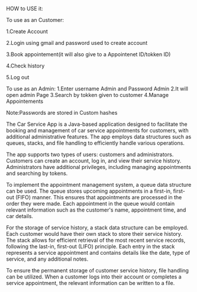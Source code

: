 HOW to USE it:

To use as an Customer:

1.Create Account

2.Login using gmail and password used to create account 

3.Book appointement(it will also give to a Appointenet ID/tokken ID)

4.Check history

5.Log out

To use as an Admin:
1.Enter username Admin and Password Admin
2.It will open admin Page
3.Search by tokken given to customer
4.Manage Appointements

Note:Passwords are stored in Custom hashes

The Car Service App is a Java-based application designed to facilitate the booking and management of car service appointments for customers, with additional administrative features. The app employs data structures such as queues, stacks, and file handling to efficiently handle various operations.

The app supports two types of users: customers and administrators. Customers can create an account, log in, and view their service history. Administrators have additional privileges, including managing appointments and searching by tokens.

To implement the appointment management system, a queue data structure can be used. The queue stores upcoming appointments in a first-in, first-out (FIFO) manner. This ensures that appointments are processed in the order they were made. Each appointment in the queue would contain relevant information such as the customer's name, appointment time, and car details.

For the storage of service history, a stack data structure can be employed. Each customer would have their own stack to store their service history. The stack allows for efficient retrieval of the most recent service records, following the last-in, first-out (LIFO) principle. Each entry in the stack represents a service appointment and contains details like the date, type of service, and any additional notes.

To ensure the permanent storage of customer service history, file handling can be utilized. When a customer logs into their account or completes a service appointment, the relevant information can be written to a file. 
